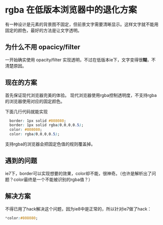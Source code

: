 # rgba 在低版本浏览器中的退化方案

有一种设计是元素的背景图不固定，但前景文字需要清晰显示。这样文字就不能用固定的颜色，最好的方法是让文字透明。

## 为什么不用 opacicy/filter
一开始确实使用 opacity/filter 实现透明，不过在低版本ie下，文字变得很**糊**，不清楚原因。

## 现在的方案
首先保证现代浏览器完美的体验。
现代浏览器使用rgba控制透明度，不支持rgba的浏览器使用对应的固定颜色。

下面几行代码就能实现
```css
  border: 1px solid #808080;
  border: 1px solid rgba(0,0,0,0.5);
  color: #808080;
  color: rgba(0,0,0,0.5);
```
支持rgba的浏览器会把固定色值的规则覆盖掉。

## 遇到的问题
ie7下，border可以实现想要的效果，color却不能，很神奇。（也许是解析出了问题？color最终是一个不能被识别的rgba值？）

## 解决方案
不得已用了hack解决这个问题，因为ie8中是正常的，所以针对ie7做了hack：
```css
*color:#808080;
```